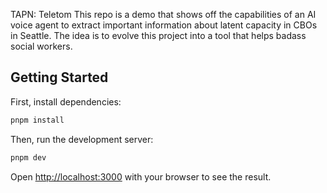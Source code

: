 TAPN: Teletom
This repo is a demo that shows off the capabilities of an AI voice agent to extract important information about latent capacity in CBOs in Seattle.  The idea is to evolve this project into a tool that helps badass social workers.

## Getting Started
First, install dependencies:

```bash
pnpm install
```

Then, run the development server:
```bash
pnpm dev
```

Open [http://localhost:3000](http://localhost:3000) with your browser to see the result.